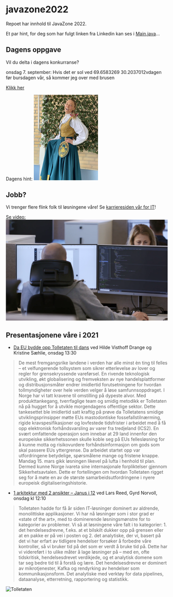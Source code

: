 # javazone2022

Repoet har innhold til JavaZone 2022.

Et par hint, for deg som har fulgt linken fra Linkedin kan ses i [Main.java](src/main/java/no/toll/javazone/hints/Main.java)...

## Dagens oppgave

Vil du delta i dagens konkurranse?

onsdag 7. september:
Hvis det er sol ved 69.6583269 30.2037012vdagen før bursdagen vår, så kommer jeg over med brusen

 [Klikk her](https://response.questback.com/isa/qbv.dll/bylink?p=1npcwJy8iZCltFrUDuK31rn7OBEqZcgF-8xFDDLUVetgCeFWy1sohoMHJbPABett0)

Dagens hint:
 <img alt="Hint onsdag" src="./hint_ons.jpg" width="200" />

## Jobb?

Vi trenger flere flink folk til løsningene våre!  Se [karrieresiden vår for IT](https://jobb.toll.no/go/IT/8721002/)!

[Se video: ![Se video](video.png)](https://player.vimeo.com/video/668593403?dnt=1&autoplay=false)

## Presentasjonene våre i 2021
* [Da EU bydde opp Tolletaten til dans](https://2021.javazone.no/#/program/ce228d9b-f468-4364-b7c0-30b1cec90ef3) ved Hilde Visthoff Drange og Kristine Sæhlie, onsdag 13:30
> De mest fremgangsrike landene i verden har alle minst èn ting til felles – et velfungerende tollsystem som sikrer etterlevelse av lover og regler for grensekryssende vareførsel. En rivende teknologisk utvikling, økt globalisering og fremveksten av nye handelsplattformer og distribusjonsmåter endrer imidlertid forutsetningene for hvordan tollmyndigheter over hele verden velger å løse samfunnsoppdraget. I Norge har vi tatt kravene til omstilling på dypeste alvor. Med produkttankegang, tverrfaglige team og smidig metodikk er Tolletaten nå på hugget for å utvikle morgendagens offentlige sektor.
Dette tankesettet ble imidlertid satt kraftig på prøve da Tolletatens smidige utviklingsprinsipper møtte EUs mastodontiske fossefallstilnærming, rigide kravspesifikasjoner og lovfestede tidsfrister i arbeidet med å få opp elektronisk forhåndsvarsling av varer fra tredjeland (ICS2). En svært omfattende operasjon som innebar at 29 land innenfor den europeiske sikkerhetssonen skulle koble seg på EUs fellesløsning for å kunne motta og risikovurdere forhåndsinformasjon om gods som skal passere EUs yttergrense. Da arbeidet startet opp var utfordringene betydelige, spørsmålene mange og fristene knappe. Mandag 15. mars gikk løsningen likevel på lufta i henhold til plan. Dermed kunne Norge ivareta sine internasjonale forpliktelser gjennom Sikkerhetsavtalen.
Dette er fortellingen om hvordan Tolletaten rigget seg for å møte en av de største samarbeidsutfordringene i nyere europeisk digitaliseringshistorie.


* [1 arkitektur med 2 ansikter – Janus i 12](https://2021.javazone.no/#/program/5ebc16af-b0f2-4f3d-8228-ff5dc5644d94) ved Lars Reed, Gyrd Norvoll, onsdag kl 12:10
> Tolletaten hadde for få år siden IT-løsninger dominert av aldrende, monolittiske applikasjoner. Vi har nå løsninger som i stor grad er «state of the art», med to dominerende løsningsmønstre for to kategorier av problemer. Vi så at løsningene våre falt i to kategorier: 1. det hendelsesdrevne, f.eks. at et bilskilt dukker opp på grensen eller at en pakke er på vei i posten og 2. det analytiske, der vi, basert på det vi har erfart av tidligere hendelser forsøker å forbedre våre kontroller, så vi bruker tid på det som er verdt å bruke tid på.  Dette har vi videreført i to ulike måter å lage løsninger på – med en, ofte tidskritisk, hendelsesdrevet verdikjede, og et analytisk domene som tar seg bedre tid til å forstå og lære. Det hendelsesdrevne er dominert av mikrotjenester, Kafka og rendyrking av hendelser som kommunikasjonsform. Det analytiske med verktøy for data pipelines, dataanalyse, etterretning, rapportering og statistikk.


![Tolletaten](https://images.finncdn.no/dynamic/1280w/2019/8/vertical-5/13/8/5b0/3db/a0-/bd9/f-1/1e9/-b7/64-/bfd/07e/8a6/c08_1374674180.jpg)
